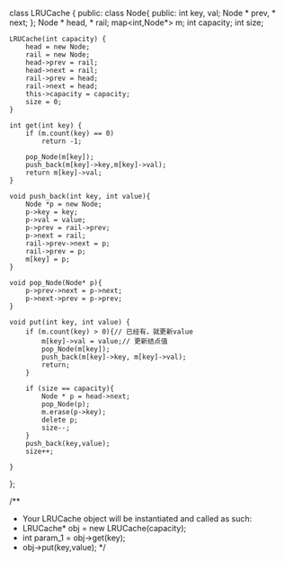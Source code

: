 class LRUCache {
public:
    class Node{
    public:
        int key, val;
        Node * prev, * next;
    };
    Node * head, * rail;
    map<int,Node*> m;
    int capacity;
    int size;

    LRUCache(int capacity) {
        head = new Node;
        rail = new Node;
        head->prev = rail;
        head->next = rail;
        rail->prev = head;
        rail->next = head;
        this->capacity = capacity;
        size = 0;
    }

    int get(int key) {
        if (m.count(key) == 0)
            return -1;

        pop_Node(m[key]);
        push_back(m[key]->key,m[key]->val);
        return m[key]->val;
    }

    void push_back(int key, int value){
        Node *p = new Node;
        p->key = key;
        p->val = value;
        p->prev = rail->prev;
        p->next = rail;
        rail->prev->next = p;
        rail->prev = p;
        m[key] = p;
    }

    void pop_Node(Node* p){
        p->prev->next = p->next;
        p->next->prev = p->prev;
    }

    void put(int key, int value) {
        if (m.count(key) > 0){// 已经有，就更新value
            m[key]->val = value;// 更新结点值
            pop_Node(m[key]);
            push_back(m[key]->key, m[key]->val);
            return;
        }

        if (size == capacity){
            Node * p = head->next;
            pop_Node(p);
            m.erase(p->key);
            delete p;
            size--;
        }
        push_back(key,value);
        size++;
        
    }
};

/**
 * Your LRUCache object will be instantiated and called as such:
 * LRUCache* obj = new LRUCache(capacity);
 * int param_1 = obj->get(key);
 * obj->put(key,value);
 */
